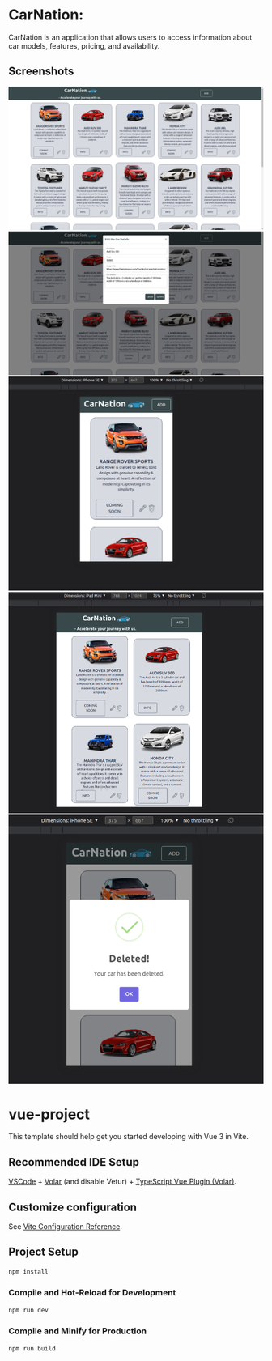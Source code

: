 # CarNation:

CarNation is an application that allows users to access information about car models, features, pricing, and availability.

## Screenshots

![App Screenshot](src/assets/README.screenshots/sc1.png)
![App Screenshot](src/assets/README.screenshots/sc2.png)
![App Screenshot](src/assets/README.screenshots/sc3.png)
![App Screenshot](src/assets/README.screenshots/sc4.png)
![App Screenshot](src/assets/README.screenshots/sc5.png)

# vue-project

This template should help get you started developing with Vue 3 in Vite.

## Recommended IDE Setup

[VSCode](https://code.visualstudio.com/) + [Volar](https://marketplace.visualstudio.com/items?itemName=Vue.volar) (and disable Vetur) + [TypeScript Vue Plugin (Volar)](https://marketplace.visualstudio.com/items?itemName=Vue.vscode-typescript-vue-plugin).

## Customize configuration

See [Vite Configuration Reference](https://vitejs.dev/config/).

## Project Setup

```sh
npm install
```

### Compile and Hot-Reload for Development

```sh
npm run dev
```

### Compile and Minify for Production

```sh
npm run build
```
